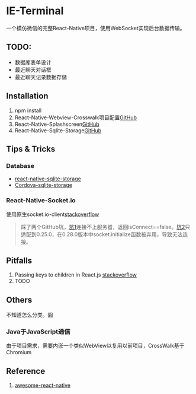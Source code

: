 # IE-Terminal
一个模仿微信的完整React-Native项目，使用WebSocket实现后台数据传输。

## TODO:
* 数据库表单设计
* 最近聊天对话框
* 最近聊天记录数据存储


## Installation
1. npm install
2. React-Native-Webview-Crosswalk项目配置[GitHub](https://github.com/jordansexton/react-native-webview-crosswalk)
3. React-Native-Splashscreen[GitHub](https://github.com/remobile/react-native-splashscreen)
4. React-Native-Sqlite-Storage[GitHub](https://github.com/andpor/react-native-sqlite-storage)

## Tips & Tricks
### Database
* [react-native-sqlite-storage](https://github.com/andpor/react-native-sqlite-storage)
* [Cordova-sqlite-storage](https://github.com/jbrodriguez/react-native-android-sqlite)

### React-Native-Socket.io
使用原生socket.io-client[stackoverflow](http://stackoverflow.com/questions/29408492/is-it-possible-to-combine-react-native-with-socket-io)  
>踩了两个GitHub坑，[坑1](https://github.com/qiepeipei/react-native-socket.io)连接不上服务器，返回isConnect==false。[坑2](https://github.com/gcrabtree/react-native-socketio)只适配到0.25.0，在0.28.0版本中socket.initialize函数被弃用，导致无法连接。

## Pitfalls
1. Passing keys to children in React.js [stackoverflow](http://stackoverflow.com/questions/30465651/passing-keys-to-children-in-react-js)
2. TODO

## Others
不知道怎么分类。囧
### Java于JavaScript通信
由于项目需求，需要内嵌一个类似WebView以复用以前项目，CrossWalk基于Chromium


### 
## Reference
1. [awesome-react-native](https://github.com/jondot/awesome-react-native)